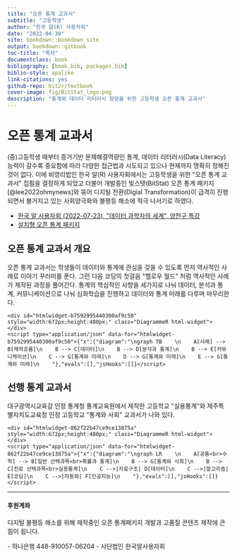 ```yaml
--- 
title: "오픈 통계 교과서"
subtitle: "고등학생"
author: "한국 알(R) 사용자회"
date: "2022-04-30"
site: bookdown::bookdown_site
output: bookdown::gitbook
toc-title: "목차"   
documentclass: book
bibliography: [book.bib, packages.bib]
biblio-style: apalike
link-citations: yes
github-repo: bit2r/textbook
cover-image: fig/BitStat_logo.png
description: "통계와 데이터 리터러시 함양을 위한 고등학생 오픈 통계 교과서"
---
```




# 오픈 통계 교과서

(중)고등학생 때부터 증거기반 문제해결역량인 통계, 
데이터 리터러시(Data Literacy) 능력이 갈수록 중요함에 따라 다양한 접근법과 
시도되고 있으나 현재까지 명확히 정해진 것이 없다.
이에 비영리법인 한국 알(R) 사용자회에서는 고등학생을 위한 "오픈 통계 교과서"
집필을 결정하게 되었고 더불어 개발중인 빛스탯(BitStat) 오픈 통계 패키지[@lee2022ohmynews]와 묶어 
디지털 전환(Digial Transformation)이 급격히 진행되면서 불거지고 있는 
사회양극화와 불평등 해소에 적극 나서기로 하였다.


- [한국 알 사용자회 (2022-07-23), "데이터 과학자의 세계", 양천구 특강](http://aispiration.com/ds-authoring/ds-world-student.html)
- [설치형 오픈 통계 패키지](https://r2bit.com/Rcmdr/)

## 오픈 통계 교과서 개요

오픈 통계 교과서는 학생들이 데이터와 통계에 관심을 갖을 수 있도록 먼저 역사적인 사례로 이야기 꾸러미를 푼다.
그런 다음 코딩의 첫걸음 "헬로우 월드" 처럼 역사적인 사례가 제작된 과정을 풀어간다.
통계의 핵심적인 사항을 세가지로 나눠 데이터, 분석과 통계, 커뮤니케이션으로 나눠 심화학습을 진행하고
데이터와 통계 미래를 다루며 마무리한다.



```{=html}
<div id="htmlwidget-b7592995440300af9c50" style="width:672px;height:480px;" class="DiagrammeR html-widget"></div>
<script type="application/json" data-for="htmlwidget-b7592995440300af9c50">{"x":{"diagram":"\ngraph TB    \n    A[사례] --> B[제작흐름]\n    B --> C[데이터]\n    B --> D[분석과 통계]\n    B --> E[커뮤니케이션]\n    C --> G[통계와 미래]\n    D --> G[통계와 미래]\n    E --> G[통계와 미래]\n    "},"evals":[],"jsHooks":[]}</script>
```


## 선행 통계 교과서

대구광역시교육감 인정 통계청 통계교육원에서 제작한 고등학교 "실용통계"와 제주특별자치도교육청 인정 고등학교
"통계와 사회" 교과서가 나와 있다.


```{=html}
<div id="htmlwidget-862f22b47ce9ce13875a" style="width:672px;height:480px;" class="DiagrammeR html-widget"></div>
<script type="application/json" data-for="htmlwidget-862f22b47ce9ce13875a">{"x":{"diagram":"\ngraph LR    \n    A[공통<br>수학] --> B[일반 선택과목<br>확률과 통계]\n    B --> G[통계와 사회]\n    B --> C[진로 선택과목<br>실용통계]\n    C -->|자료구조| D[데이터]\n    C -->|알고리즘| E[코딩]\n    C -->|자동화| F[인공지능]\n    "},"evals":[],"jsHooks":[]}</script>
```


---

<h4> 후원계좌 </h4>

디지털 불평등 해소를 위해 제작중인 오픈 통계패키지 개발과 고품질 콘텐츠 제작에 큰 힘이 됩니다.

<div class="container">
  <div class="bd-callout bd-callout-primary">
      - 하나은행 448-910057-06204
      - 사단법인 한국알사용자회
  </div>
</div>


